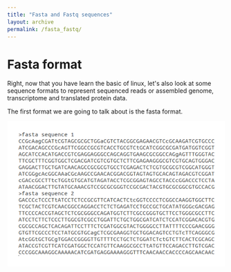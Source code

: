 ```yaml
---
title: "Fasta and Fastq sequences"
layout: archive
permalink: /fasta_fastq/
---  
```


# Fasta format

Right, now that you have learn the basic of linux, let's also look at some sequence formats to represent sequenced reads or assembled genome, transcriptome and translated protein data.

The first format we are going to talk about is the fasta format.

![](/images/fasta.png)
